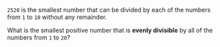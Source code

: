 `2520` is the smallest number that can be divided by each of the numbers from `1` to `10` without any remainder.

What is the smallest positive number that is **evenly divisible** by all of the numbers from `1` to `20`?